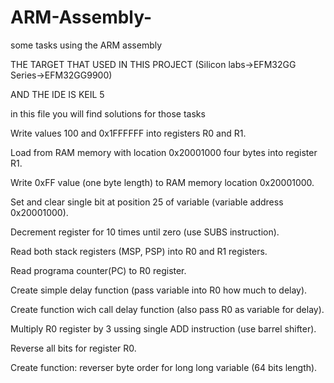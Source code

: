 # ARM-Assembly-
some tasks using the ARM assembly 

THE TARGET THAT USED IN THIS PROJECT (Silicon labs->EFM32GG Series->EFM32GG9900) 

AND THE IDE IS KEIL 5

in this file you will find solutions for those tasks 

Write values 100 and 0x1FFFFFF into registers R0 and R1.

Load from RAM memory with location 0x20001000 four bytes into register R1.

Write 0xFF value (one byte length) to RAM memory location 0x20001000.

Set and clear single bit at position 25 of variable (variable address 0x20001000).

Decrement register for 10 times until zero (use SUBS instruction).

Read both stack registers (MSP, PSP) into R0 and R1 registers.

Read programa counter(PC) to R0 register.

Create simple delay function (pass variable into R0 how much to delay).

Create function wich call delay function (also pass R0 as variable for delay).

Multiply R0 register by 3 ussing single ADD instruction (use barrel shifter).

Reverse all bits for register R0.

Create function: reverser byte order for long long variable (64 bits length).
